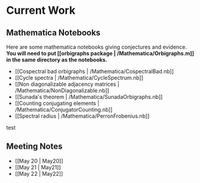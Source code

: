 Current Work
============

Mathematica Notebooks
---------------------

Here are some mathematica notebooks giving conjectures and evidence. **You will need to put [[orbigraphs package | /Mathematica/Orbigraphs.m]] in the same directory as the notebooks.**

- [[Cospectral bad orbigraphs | /Mathematica/CospectralBad.nb]]
- [[Cycle spectra | /Mathematica/CycleSpectrum.nb]]
- [[Non diagonalizable adjacency matrices | /Mathematica/NonDiagonalizable.nb]]
- [[Sunada's theorem | /Mathematica/SunadaOrbigraphs.nb]]
- [[Counting conjugating elements | /Mathematica/ConjugatorCounting.nb]]
- [[Spectral radius | /Mathematica/PerronFrobenius.nb]]

test

Meeting Notes
-------------

- [[May 20 | May20]]
- [[May 21 | May21]]
- [[May 22 | May22]]